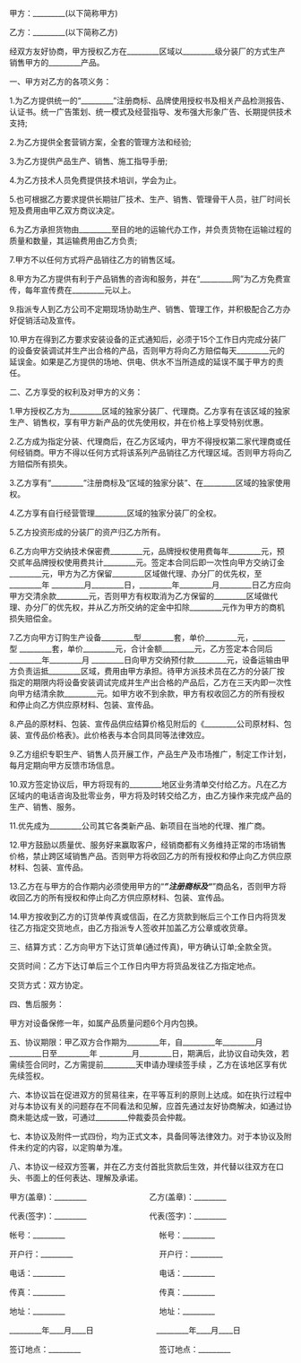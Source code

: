 
 


甲方：_________(以下简称甲方)


乙方：_________(以下简称乙方)


经双方友好协商，甲方授权乙方在_________区域以_________级分装厂的方式生产销售甲方的_________产品。


一、甲方对乙方的各项义务：


1.为乙方提供统一的“_________”注册商标、品牌使用授权书及相关产品检测报告、认证书。统一广告策划、统一模式及经营指导、发布强大形象广告、长期提供技术支持;


2.为乙方提供全套营销方案，全套的管理方法和经验;


3.为乙方提供产品生产、销售、施工指导手册;


4.为乙方技术人员免费提供技术培训，学会为止。


5.也可根据乙方要求提供长期驻厂技术、生产、销售、管理骨干人员，驻厂时间长短及费用由甲乙双方商议决定。


6.为乙方承担货物由_________至目的地的运输代办工作，并负责货物在运输过程的质量和数量，其运输费用由乙方负责;


7.甲方不以任何方式将产品销往乙方的销售区域。


8.甲方为乙方提供有利于产品销售的咨询和服务，并在“_________网”为乙方免费宣传，每年宣传费在_________元以上。


9.指派专人到乙方公司不定期现场协助生产、销售、管理工作，并积极配合乙方办好促销活动及宣传。


10.甲方在得到乙方要求安装设备的正式通知后，必须于15个工作日内完成分装厂的设备安装调试并生产出合格的产品，否则甲方将向乙方赔偿每天_________元的延误金。如果是乙方提供的场地、供电、供水不当所造成的延误不属于甲方的责任。


二、乙方享受的权利及对甲方的义务：


1.甲方授权乙方为_________区域的独家分装厂、代理商。乙方享有在该区域的独家生产、销售权，享有甲方新产品的优先使用权，并在价格上享受特别优惠。


2.乙方成为指定分装、代理商后，在乙方区域内，甲方不得授权第二家代理商或任何经销商。甲方不得以任何方式将该系列产品销往乙方代理区域。否则甲方将向乙方赔偿所有损失。


3.乙方享有“_________”注册商标及“区域的独家分装”、在_________区域的独家使用权。


4.乙方享有自行经营管理_________区域的独家分装厂的全权。


5.乙方投资形成的分装厂的资产归乙方所有。


6.乙方向甲方交纳技术保密费_________元，品牌授权使用费每年_________元，预交贰年品牌授权使用费共计_________元。签定本合同后即一次性向甲方交纳订金_________元，甲方为乙方保留_________区域做代理、办分厂的优先权，至_________年 _________月_________日，_________年_________月_________日乙方应向甲方交清余款_________元，否则甲方有权取消为乙方保留的_________区域做代理、办分厂的优先权，并从乙方所交纳的定金中扣除_________元作为甲方的商机损失赔偿金。


7.乙方向甲方订购生产设备_________型_________套，单价_________元，_________型 _________套，单价_________元，合计金额_________元，乙方签定本合同后_________年_________月 _________日向甲方交纳预付款_________元，设备运输由甲方负责运抵_________区域，费用由甲方承担。待甲方派技术员在乙方的分装厂按指定的期限内将设备安装调试完成并生产出合格的产品后，乙方在三天内即一次性向甲方结清余款_________元。如甲方收不到余款，甲方有权收回乙方的所有授权和停止向乙方供应原材料、包装、宣传品。


8.产品的原材料、包装、宣传品供应结算价格见附后的《_________公司原材料、包装、宣传品价格表》。此价格表与本合同具同等法律效应。


9.乙方组织专职生产、销售人员开展工作，产品生产及市场推广，制定工作计划，每月定期向甲方反馈市场信息。


10.双方签定协议后，甲方将现有的_________地区业务清单交付给乙方。凡在乙方区域内的电话咨询及批零业务，甲方将及时转交给乙方，由乙方操作来完成产品的生产、销售、服务。


11.优先成为_________公司其它各类新产品、新项目在当地的代理、推广商。


12.甲方鼓励以质量优、服务好来赢取客户，经销商都有义务维持正常的市场销售价格，禁止跨区域销售产品。否则甲方将收回乙方的所有授权和停止向乙方供应原材料、包装、宣传品。


13.乙方在与甲方的合作期内必须使用甲方的“_________”注册商标及“_________”商品名，否则甲方将收回乙方的所有授权和停止向乙方供应原材料、包装、宣传品。


14.甲方按收到乙方的订货单传真或信函，在乙方货款到帐后三个工作日内将货发往乙方指定交货地点，由乙方指派专人签收并加盖乙方公章或收货章。


三、结算方式：乙方向甲方下达订货单(通过传真)，甲方确认订单;全款全货。


交货时间：乙方下达订单后三个工作日内甲方将货品发往乙方指定地点。


交货方式：双方协定。


四、售后服务：


甲方对设备保修一年，如属产品质量问题6个月内包换。


五、协议期限：甲乙双方合作期为_________年，自_________年_________月_________日至_________年 _________月_________日，期满后，此协议自动失效，若需续签合同时，乙方需提前_________天申请办理续签手续 ，乙方在该地区享有优先续签权。


六、本协议旨在促进双方的贸易往来，在平等互利的原则上达成。如在执行过程中对与本协议有关的问题存在不同看法和见解，应首先通过友好协商解决，如通过协商未能达成一致，可通过_________仲裁委员会仲裁。


七、本协议及附件一式四份，均为正式文本，具备同等法律效力。对于本协议及附件未约定的内容，以定购单为准。


八、本协议一经双方签署，并在乙方支付首批货款后生效，并代替以往双方在口头、书面上的任何表达、理解及承诺。


甲方(盖章)：_________　　　　　　　　乙方(盖章)：_________


代表(签字)：_________　　　　　　　　代表(签字)：_________


帐号：_________　　　　　　　　　　　　帐号：_________


开户行：_________　　　　　　　　　　　开户行：_________


电话：_________　　　　　　　　　　　　电话：_________


传真：_________　　　　　　　　　　　　传真：_________


地址：_________　　　　　　　　　　　　地址：_________


_________年____月____日　　　　　　　　_________年____月____日


签订地点：_________　　　　　　　　　　签订地点：_________
 


 

 
 
 
 
 
  


  
 

  


  


  
 
 
 
 

